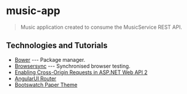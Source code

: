 # music-app
> Music application created to consume the MusicService REST API.

## Technologies and Tutorials

- [Bower](https://bower.io/) --- Package manager.
- [Browsersync](https://www.browsersync.io/) --- Synchronised browser testing.
- [Enabling Cross-Origin Requests in ASP.NET Web API 2](http://www.asp.net/web-api/overview/security/enabling-cross-origin-requests-in-web-api)
- [AngularUI Router](https://github.com/angular-ui/ui-router)
- [Bootswatch Paper Theme](https://bootswatch.com/paper/)
